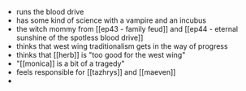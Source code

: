 - runs the blood drive
- has some kind of science with a vampire and an incubus
- the witch mommy from [[ep43 - family feud]] and [[ep44 - eternal sunshine of the spotless blood drive]]
- thinks that west wing traditionalism gets in the way of progress
- thinks that [[herb]] is "too good for the west wing"
- "[[monica]] is a bit of a tragedy"
- feels responsible for [[tazhrys]] and [[maeven]]
- 